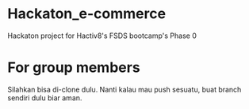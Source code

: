# Hackaton_e-commerce
Hackaton project for Hactiv8's FSDS bootcamp's Phase 0

# For group members
Silahkan bisa di-clone dulu. Nanti kalau mau push sesuatu, buat branch sendiri dulu biar aman.
